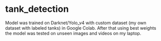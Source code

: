# tank_detection
Model was trained on  Darknet/Yolo_v4 with custom  dataset (my own dataset with labeled tanks) in Google Colab. After that using best weights the model was tested on unseen images and videos on my laptop.
